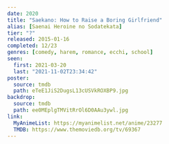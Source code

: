 ```yaml
---
date: 2020
title: "Saekano: How to Raise a Boring Girlfriend"
alias: [Saenai Heroine no Sodatekata]
tier: "?"
released: 2015-01-16
completed: 12/23
genres: [comedy, harem, romance, ecchi, school]
seen:
  first: 2021-03-20
  last: "2021-11-02T23:34:42"
poster:
  source: tmdb
  path: eTeE1JiS2DugsL13cUSVkROXBP9.jpg
backdrop:
  source: tmdb
  path: ee0MEplgTMVitRrOl6D0AAu3ywl.jpg
link:
  MyAnimeList: https://myanimelist.net/anime/23277
  TMDB: https://www.themoviedb.org/tv/69367
---
```

